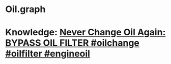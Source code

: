 # Oil.graph
# Knowledge: [Never Change Oil Again: BYPASS OIL FILTER #oilchange #oilfilter #engineoil](https://youtu.be/qPXsCG-C-JY)
